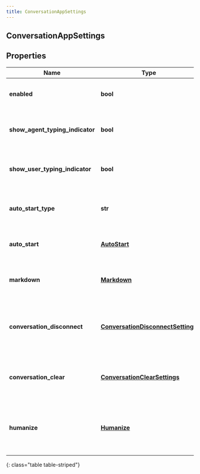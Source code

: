 ```yaml
---
title: ConversationAppSettings
---
```

## ConversationAppSettings

## Properties

|Name | Type | Description | Notes|
|------------ | ------------- | ------------- | -------------|
| **enabled** | **bool** | The toggle to enable or disable conversations | [optional] |
| **show_agent_typing_indicator** | **bool** | The toggle to enable or disable typing indicator for messenger | [optional] |
| **show_user_typing_indicator** | **bool** | The toggle to enable or disable typing indicator for messenger | [optional] |
| **auto_start_type** | **str** | Deprecated. The auto start type for the messenger conversation | [optional] |
| **auto_start** | [**AutoStart**](AutoStart.html) | The auto start for the messenger conversation | [optional] |
| **markdown** | [**Markdown**](Markdown.html) | The markdown for the messenger app | [optional] |
| **conversation_disconnect** | [**ConversationDisconnectSettings**](ConversationDisconnectSettings.html) | The conversation disconnect settings for the messenger app | [optional] |
| **conversation_clear** | [**ConversationClearSettings**](ConversationClearSettings.html) | The conversation clear settings for the messenger app | [optional] |
| **humanize** | [**Humanize**](Humanize.html) | The humanize conversations settings for the messenger app | [optional] |
{: class="table table-striped"}


